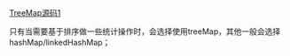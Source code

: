[TreeMap源码1](https://www.imooc.com/article/21650?block_id=tuijian_wz)

只有当需要基于排序做一些统计操作时，会选择使用treeMap，其他一般会选择hashMap/linkedHashMap；
